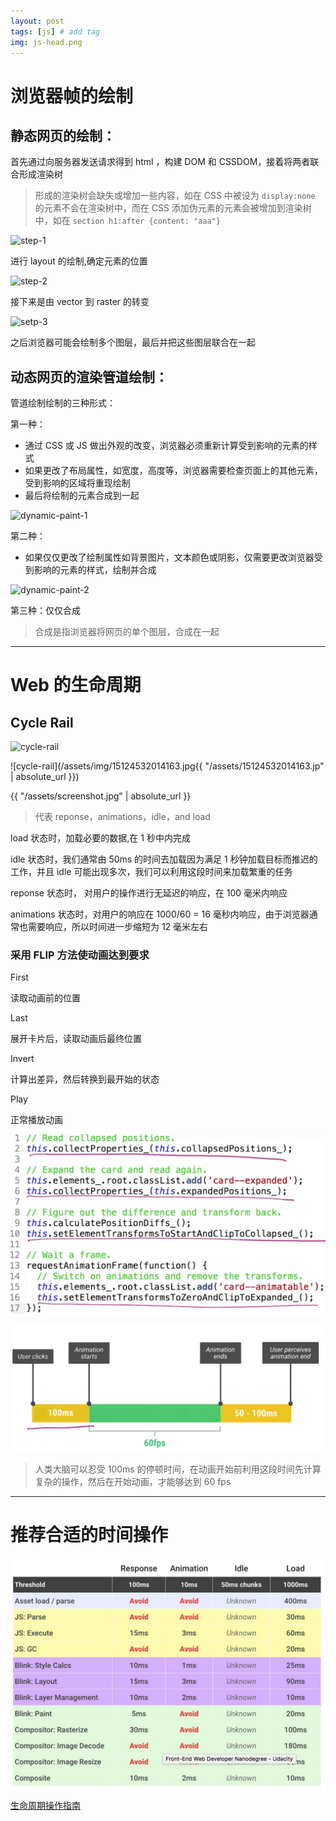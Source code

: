 ```yaml
---
layout: post
tags: [js] # add tag
img: js-head.png
---
```


# 浏览器帧的绘制

## 静态网页的绘制：

首先通过向服务器发送请求得到 html ，构建 DOM 和 CSSDOM，接着将两者联合形成渲染树

> 形成的渲染树会缺失或增加一些内容，如在 CSS 中被设为 `display:none` 的元素不会在渲染树中，而在 CSS 添加伪元素的元素会被增加到渲染树中，如在 `section h1:after {content: "aaa"}`


![step-1]({{site.baseurl}}/assets/img/15123767919155.jpg)

进行 layout 的绘制,确定元素的位置

![step-2]({{site.baseurl}}/assets/img/15123778055757.jpg)

接下来是由 vector 到 raster 的转变

![setp-3]({{site.baseurl}}/assets/img/15123780899771.jpg)

之后浏览器可能会绘制多个图层，最后并把这些图层联合在一起

## 动态网页的渲染管道绘制：

管道绘制绘制的三种形式：

第一种：

* 通过 CSS 或 JS 做出外观的改变，浏览器必须重新计算受到影响的元素的样式
* 如果更改了布局属性，如宽度，高度等，浏览器需要检查页面上的其他元素，受到影响的区域将重现绘制
* 最后将绘制的元素合成到一起

![dynamic-paint-1]({{site.baseurl}}/assets/img/15123844298301.jpg)

第二种：

* 如果仅仅更改了绘制属性如背景图片，文本颜色或阴影，仅需要更改浏览器受到影响的元素的样式，绘制并合成

![dynamic-paint-2]({{site.baseurl}}/assets/img/15123846415342.jpg)


第三种：仅仅合成

> 合成是指浏览器将网页的单个图层，合成在一起

---

# Web 的生命周期

## Cycle Rail

![cycle-rail]({{site.baseurl}}/assets/img/15124532014163.jpg)

![cycle-rail](/assets/img/15124532014163.jpg{{ "/assets/15124532014163.jp" | absolute_url }})

{{ "/assets/screenshot.jpg" | absolute_url }}

> 代表 reponse，animations，idle，and load

load 状态时，加载必要的数据,在 1 秒中内完成

idle 状态时，我们通常由 50ms 的时间去加载因为满足 1 秒钟加载目标而推迟的工作，并且 idle 可能出现多次，我们可以利用这段时间来加载繁重的任务

reponse 状态时， 对用户的操作进行无延迟的响应，在 100 毫米内响应

animations 状态时，对用户的响应在 1000/60 = 16 毫秒内响应，由于浏览器通常也需要响应，所以时间进一步缩短为 12  毫米左右

### 采用 FLIP 方法使动画达到要求

First 

读取动画前的位置

Last

展开卡片后，读取动画后最终位置

Invert

计算出差异，然后转换到最开始的状态

Play

正常播放动画 

![FLIP](/assets/img/15124566130575.jpg)

![FLIP-actual](/assets/img/15124568820760.jpg)

> 人类大脑可以忍受 100ms 的停顿时间，在动画开始前利用这段时间先计算复杂的操作，然后在开始动画，才能够达到 60 fps

---

# 推荐合适的时间操作

![生命周期建议操作](/assets/img/15124587047653.jpg)


[生命周期操作指南](https://speakerdeck.com/paullewis/making-a-silky-smooth-web)





